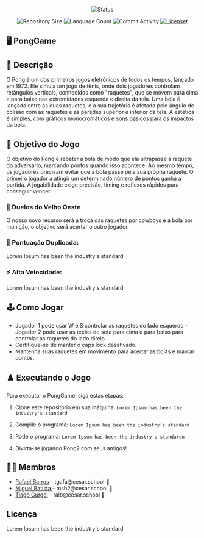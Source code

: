 <p align="center">
  <img
    src="https://img.shields.io/badge/Status-Em%20desenvolvimento-green?style=flat-square"
    alt="Status"
  />
</p>

<p align="center">
  <img
    src="https://img.shields.io/github/repo-size/Sofia-Saraiva/Semester3-CESAR-School?style=flat"
    alt="Repository Size"
  />
  <img
    src="https://img.shields.io/github/languages/count/Sofia-Saraiva/Semester3-CESAR-School?style=flat&logo=python"
    alt="Language Count"
  />
  <img 
    src="https://img.shields.io/github/commit-activity/t/Sofia-Saraiva/Semester3-CESAR-School?style=flat&logo=github"
    alt="Commit Activity"
  />
  <a href="LICENSE.md"
    ><img
      src="https://img.shields.io/github/license/Sofia-Saraiva/Semester3-CESAR-School"
      alt="License"
  /></a>t
</p>

## 🖥️ PongGame

## 📄 Descrição

O Pong é um dos primeiros jogos eletrônicos de todos os tempos, lançado em 1972. Ele simula um jogo de tênis, onde dois jogadores controlam retângulos verticais, conhecidos como "raquetes", que se movem para cima e para baixo nas extremidades esquerda e direita da tela. Uma bola é lançada entre as duas raquetes, e a sua trajetória é afetada pelo ângulo de colisão com as raquetes e as paredes superior e inferior da tela. A estética é simples, com gráficos monocromáticos e sons básicos para os impactos da bola.

## 🎲 Objetivo do Jogo

O objetivo do Pong é rebater a bola de modo que ela ultrapasse a raquete do adversário, marcando pontos quando isso acontece. Ao mesmo tempo, os jogadores precisam evitar que a bola passe pela sua própria raquete. O primeiro jogador a atingir um determinado número de pontos ganha a partida. A jogabilidade exige precisão, timing e reflexos rápidos para conseguir vencer.

### 🤠 Duelos do Velho Oeste
O nosso novo recurso será a troca das raquetes por cowboys e a bola por munição, o objetivo será acertar o outro jogador.


### 👾 Pontuação Duplicada:
Lorem Ipsum has been the industry's standard

### ⚡️ Alta Velocidade:
Lorem Ipsum has been the industry's standard

## 🕹️ Como Jogar

- Jogador 1 pode usar W e S controlar as raquetes do lado esquerdo
 -Jogador 2 pode usar as teclas de seta para cima e para baixo para controlar as raquetes do lado direio.
- Certifique-se de manter o caps lock desativado.
- Mantenha suas raquetes em movimento para acertar as bolas e marcar pontos.

## ♟️ Executando o Jogo

Para executar o PongGame, siga estas etapas:

1. Clone este repositório em sua máquina:
   `Lorem Ipsum has been the industry's standard`

3. Compile o programa:
   `Lorem Ipsum has been the industry's standard`

4. Rode o programa:
   `Lorem Ipsum has been the industry's standardn`

5. Divirta-se jogando Pong2 com seus amigos!

## 👩‍💻 Membros

<ul>
  <li>
    <a href="https://github.com/raf7525">Rafael Barros</a> -
    tgafa@cesar.school 📩
  </li>
  <li>
    <a href="https://github.com/MigueldsBatista">Miguel Batista </a> -
    msb2@cesar.school 📩
  </li>
  <li>
    <a href="https://github.com/ticogafa">Tiago Gurgel</a> -
    ralb@cesar.school 📩
  </li>
</ul>


## Licença

Lorem Ipsum has been the industry's standard
